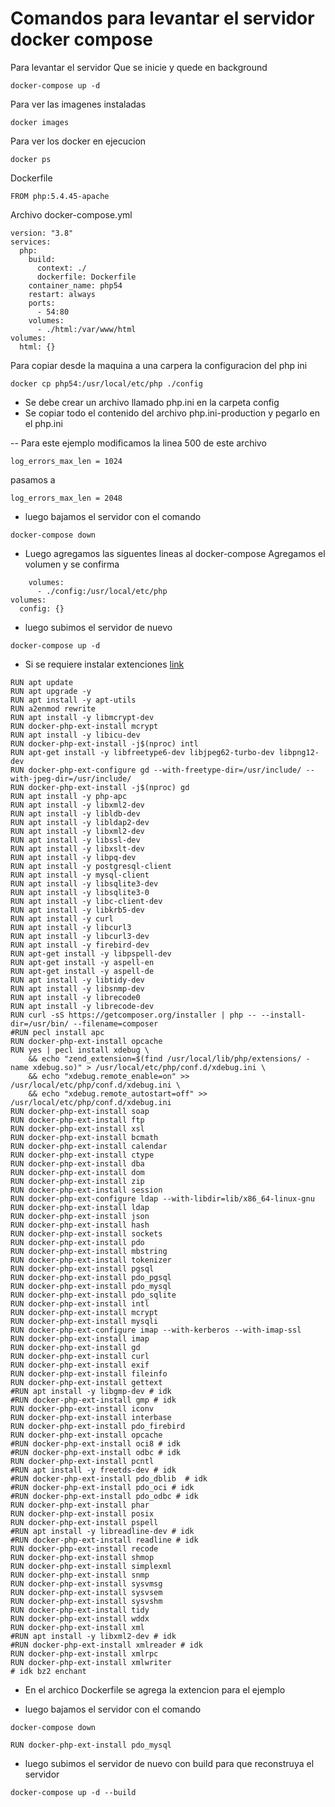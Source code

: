 # Comandos para levantar el servidor docker compose

Para levantar el servidor
Que se inicie y quede en background

```
docker-compose up -d
```

Para ver las imagenes instaladas
```
docker images
```

Para ver los docker en ejecucion
```
docker ps
```

Dockerfile
```
FROM php:5.4.45-apache
```

Archivo docker-compose.yml
```
version: "3.8"
services:
  php:
    build:
      context: ./
      dockerfile: Dockerfile
    container_name: php54
    restart: always
    ports:
      - 54:80
    volumes:
      - ./html:/var/www/html 
volumes:
  html: {}
```

Para copiar desde la maquina a una carpera la configuracion del php ini
```
docker cp php54:/usr/local/etc/php ./config
```

* Se debe crear un archivo llamado php.ini en la carpeta config
* Se copiar todo el contenido del archivo php.ini-production y pegarlo en el php.ini

-- Para este ejemplo modificamos la linea 500 de este archivo

```
log_errors_max_len = 1024
```

pasamos a 

```
log_errors_max_len = 2048
```

* luego bajamos el servidor con el comando 
```
docker-compose down
```

* Luego agregamos las siguentes lineas al docker-compose
Agregamos el volumen y se confirma
```
    volumes:
      - ./config:/usr/local/etc/php 
volumes:
  config: {}
```

* luego subimos el servidor de nuevo
```
docker-compose up -d
```

* Si se requiere instalar extenciones
[link](https://gist.github.com/hoandang/88bfb1e30805df6d1539640fc1719d12)

```
RUN apt update
RUN apt upgrade -y
RUN apt install -y apt-utils
RUN a2enmod rewrite
RUN apt install -y libmcrypt-dev
RUN docker-php-ext-install mcrypt
RUN apt install -y libicu-dev
RUN docker-php-ext-install -j$(nproc) intl
RUN apt-get install -y libfreetype6-dev libjpeg62-turbo-dev libpng12-dev
RUN docker-php-ext-configure gd --with-freetype-dir=/usr/include/ --with-jpeg-dir=/usr/include/ 
RUN docker-php-ext-install -j$(nproc) gd    
RUN apt install -y php-apc    
RUN apt install -y libxml2-dev 
RUN apt install -y libldb-dev
RUN apt install -y libldap2-dev 
RUN apt install -y libxml2-dev
RUN apt install -y libssl-dev
RUN apt install -y libxslt-dev
RUN apt install -y libpq-dev
RUN apt install -y postgresql-client
RUN apt install -y mysql-client 
RUN apt install -y libsqlite3-dev
RUN apt install -y libsqlite3-0
RUN apt install -y libc-client-dev
RUN apt install -y libkrb5-dev
RUN apt install -y curl
RUN apt install -y libcurl3
RUN apt install -y libcurl3-dev
RUN apt install -y firebird-dev
RUN apt-get install -y libpspell-dev
RUN apt-get install -y aspell-en
RUN apt-get install -y aspell-de  
RUN apt install -y libtidy-dev
RUN apt install -y libsnmp-dev
RUN apt install -y librecode0
RUN apt install -y librecode-dev
RUN curl -sS https://getcomposer.org/installer | php -- --install-dir=/usr/bin/ --filename=composer
#RUN pecl install apc
RUN docker-php-ext-install opcache
RUN yes | pecl install xdebug \
    && echo "zend_extension=$(find /usr/local/lib/php/extensions/ -name xdebug.so)" > /usr/local/etc/php/conf.d/xdebug.ini \
    && echo "xdebug.remote_enable=on" >> /usr/local/etc/php/conf.d/xdebug.ini \
    && echo "xdebug.remote_autostart=off" >> /usr/local/etc/php/conf.d/xdebug.ini
RUN docker-php-ext-install soap
RUN docker-php-ext-install ftp
RUN docker-php-ext-install xsl
RUN docker-php-ext-install bcmath
RUN docker-php-ext-install calendar
RUN docker-php-ext-install ctype
RUN docker-php-ext-install dba
RUN docker-php-ext-install dom
RUN docker-php-ext-install zip
RUN docker-php-ext-install session
RUN docker-php-ext-configure ldap --with-libdir=lib/x86_64-linux-gnu
RUN docker-php-ext-install ldap
RUN docker-php-ext-install json
RUN docker-php-ext-install hash
RUN docker-php-ext-install sockets
RUN docker-php-ext-install pdo
RUN docker-php-ext-install mbstring
RUN docker-php-ext-install tokenizer
RUN docker-php-ext-install pgsql
RUN docker-php-ext-install pdo_pgsql
RUN docker-php-ext-install pdo_mysql 
RUN docker-php-ext-install pdo_sqlite
RUN docker-php-ext-install intl
RUN docker-php-ext-install mcrypt
RUN docker-php-ext-install mysqli
RUN docker-php-ext-configure imap --with-kerberos --with-imap-ssl
RUN docker-php-ext-install imap
RUN docker-php-ext-install gd
RUN docker-php-ext-install curl
RUN docker-php-ext-install exif
RUN docker-php-ext-install fileinfo
RUN docker-php-ext-install gettext
#RUN apt install -y libgmp-dev # idk
#RUN docker-php-ext-install gmp # idk
RUN docker-php-ext-install iconv
RUN docker-php-ext-install interbase
RUN docker-php-ext-install pdo_firebird
RUN docker-php-ext-install opcache
#RUN docker-php-ext-install oci8 # idk
#RUN docker-php-ext-install odbc # idk
RUN docker-php-ext-install pcntl
#RUN apt install -y freetds-dev # idk
#RUN docker-php-ext-install pdo_dblib  # idk
#RUN docker-php-ext-install pdo_oci # idk
#RUN docker-php-ext-install pdo_odbc # idk
RUN docker-php-ext-install phar
RUN docker-php-ext-install posix
RUN docker-php-ext-install pspell
#RUN apt install -y libreadline-dev # idk
#RUN docker-php-ext-install readline # idk
RUN docker-php-ext-install recode
RUN docker-php-ext-install shmop
RUN docker-php-ext-install simplexml
RUN docker-php-ext-install snmp
RUN docker-php-ext-install sysvmsg
RUN docker-php-ext-install sysvsem
RUN docker-php-ext-install sysvshm
RUN docker-php-ext-install tidy
RUN docker-php-ext-install wddx
RUN docker-php-ext-install xml
#RUN apt install -y libxml2-dev # idk
#RUN docker-php-ext-install xmlreader # idk
RUN docker-php-ext-install xmlrpc
RUN docker-php-ext-install xmlwriter             
# idk bz2 enchant 
```

* En el archico Dockerfile se agrega la extencion para el ejemplo

* luego bajamos el servidor con el comando 
```
docker-compose down
```

```
RUN docker-php-ext-install pdo_mysql
```

* luego subimos el servidor de nuevo con build para que reconstruya el servidor

```
docker-compose up -d --build
```